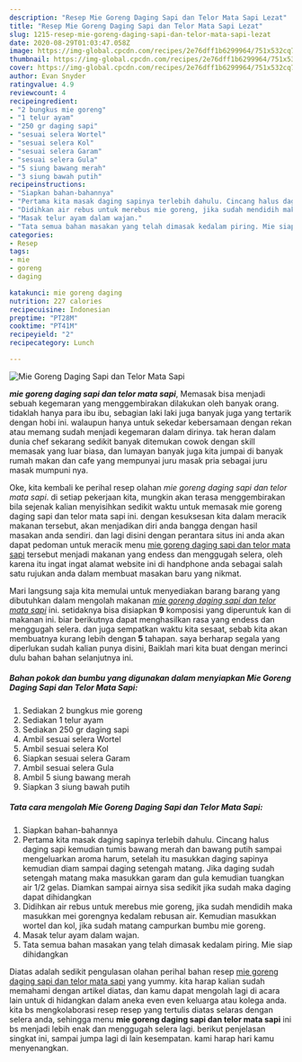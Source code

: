 ```yaml
---
description: "Resep Mie Goreng Daging Sapi dan Telor Mata Sapi Lezat"
title: "Resep Mie Goreng Daging Sapi dan Telor Mata Sapi Lezat"
slug: 1215-resep-mie-goreng-daging-sapi-dan-telor-mata-sapi-lezat
date: 2020-08-29T01:03:47.058Z
image: https://img-global.cpcdn.com/recipes/2e76dff1b6299964/751x532cq70/mie-goreng-daging-sapi-dan-telor-mata-sapi-foto-resep-utama.jpg
thumbnail: https://img-global.cpcdn.com/recipes/2e76dff1b6299964/751x532cq70/mie-goreng-daging-sapi-dan-telor-mata-sapi-foto-resep-utama.jpg
cover: https://img-global.cpcdn.com/recipes/2e76dff1b6299964/751x532cq70/mie-goreng-daging-sapi-dan-telor-mata-sapi-foto-resep-utama.jpg
author: Evan Snyder
ratingvalue: 4.9
reviewcount: 4
recipeingredient:
- "2 bungkus mie goreng"
- "1 telur ayam"
- "250 gr daging sapi"
- "sesuai selera Wortel"
- "sesuai selera Kol"
- "sesuai selera Garam"
- "sesuai selera Gula"
- "5 siung bawang merah"
- "3 siung bawah putih"
recipeinstructions:
- "Siapkan bahan-bahannya"
- "Pertama kita masak daging sapinya terlebih dahulu. Cincang halus daging sapi kemudian tumis bawang merah dan bawang putih sampai mengeluarkan aroma harum, setelah itu masukkan daging sapinya kemudian diam sampai daging setengah matang. Jika daging sudah setengah matang maka masukkan garam dan gula kemudian tuangkan air 1/2 gelas. Diamkan sampai airnya sisa sedikit jika sudah maka daging dapat dihidangkan"
- "Didihkan air rebus untuk merebus mie goreng, jika sudah mendidih maka masukkan mei gorengnya kedalam rebusan air. Kemudian masukkan wortel dan kol, jika sudah matang campurkan bumbu mie goreng."
- "Masak telur ayam dalam wajan."
- "Tata semua bahan masakan yang telah dimasak kedalam piring. Mie siap dihidangkan"
categories:
- Resep
tags:
- mie
- goreng
- daging

katakunci: mie goreng daging 
nutrition: 227 calories
recipecuisine: Indonesian
preptime: "PT28M"
cooktime: "PT41M"
recipeyield: "2"
recipecategory: Lunch

---
```



![Mie Goreng Daging Sapi dan Telor Mata Sapi](https://img-global.cpcdn.com/recipes/2e76dff1b6299964/751x532cq70/mie-goreng-daging-sapi-dan-telor-mata-sapi-foto-resep-utama.jpg)

<b><i>mie goreng daging sapi dan telor mata sapi</i></b>, Memasak bisa menjadi sebuah kegemaran yang menggembirakan dilakukan oleh banyak orang. tidaklah hanya para ibu ibu, sebagian laki laki juga banyak juga yang tertarik dengan hobi ini. walaupun hanya untuk sekedar kebersamaan dengan rekan atau memang sudah menjadi kegemaran dalam dirinya. tak heran dalam dunia chef sekarang sedikit banyak ditemukan cowok dengan skill memasak yang luar biasa, dan lumayan banyak juga kita jumpai di banyak rumah makan dan cafe yang mempunyai juru masak pria sebagai juru masak mumpuni nya.



Oke, kita kembali ke perihal resep olahan <i>mie goreng daging sapi dan telor mata sapi</i>. di setiap pekerjaan kita, mungkin akan terasa menggembirakan bila sejenak kalian menyisihkan sedikit waktu untuk memasak mie goreng daging sapi dan telor mata sapi ini. dengan kesuksesan kita dalam meracik makanan tersebut, akan menjadikan diri anda bangga dengan hasil masakan anda sendiri. dan lagi disini dengan perantara situs ini anda akan dapat pedoman untuk meracik menu <u>mie goreng daging sapi dan telor mata sapi</u> tersebut menjadi makanan yang endess dan menggugah selera, oleh karena itu ingat ingat alamat website ini di handphone anda sebagai salah satu rujukan anda dalam membuat masakan baru yang nikmat.


Mari langsung saja kita memulai untuk menyediakan barang barang yang dibutuhkan dalam mengolah makanan <u><i>mie goreng daging sapi dan telor mata sapi</i></u> ini. setidaknya bisa disiapkan <b>9</b> komposisi yang diperuntuk kan di makanan ini. biar berikutnya dapat menghasilkan rasa yang endess dan menggugah selera. dan juga sempatkan waktu kita sesaat, sebab kita akan membuatnya kurang lebih dengan <b>5</b> tahapan. saya berharap segala yang diperlukan sudah kalian punya disini, Baiklah mari kita buat dengan merinci dulu bahan bahan selanjutnya ini.

<!--inarticleads1-->

##### Bahan pokok dan bumbu yang digunakan dalam menyiapkan Mie Goreng Daging Sapi dan Telor Mata Sapi:

1. Sediakan 2 bungkus mie goreng
1. Sediakan 1 telur ayam
1. Sediakan 250 gr daging sapi
1. Ambil sesuai selera Wortel
1. Ambil sesuai selera Kol
1. Siapkan sesuai selera Garam
1. Ambil sesuai selera Gula
1. Ambil 5 siung bawang merah
1. Siapkan 3 siung bawah putih




<!--inarticleads2-->

##### Tata cara mengolah Mie Goreng Daging Sapi dan Telor Mata Sapi:

1. Siapkan bahan-bahannya
1. Pertama kita masak daging sapinya terlebih dahulu. Cincang halus daging sapi kemudian tumis bawang merah dan bawang putih sampai mengeluarkan aroma harum, setelah itu masukkan daging sapinya kemudian diam sampai daging setengah matang. Jika daging sudah setengah matang maka masukkan garam dan gula kemudian tuangkan air 1/2 gelas. Diamkan sampai airnya sisa sedikit jika sudah maka daging dapat dihidangkan
1. Didihkan air rebus untuk merebus mie goreng, jika sudah mendidih maka masukkan mei gorengnya kedalam rebusan air. Kemudian masukkan wortel dan kol, jika sudah matang campurkan bumbu mie goreng.
1. Masak telur ayam dalam wajan.
1. Tata semua bahan masakan yang telah dimasak kedalam piring. Mie siap dihidangkan




Diatas adalah sedikit pengulasan olahan perihal bahan resep <u>mie goreng daging sapi dan telor mata sapi</u> yang yummy. kita harap kalian sudah memahami dengan artikel diatas, dan kamu dapat mengolah lagi di acara lain untuk di hidangkan dalam aneka even even keluarga atau kolega anda. kita bs mengkolaborasi resep resep yang tertulis diatas selaras dengan selera anda, sehingga menu <b>mie goreng daging sapi dan telor mata sapi</b> ini bs menjadi lebih enak dan menggugah selera lagi. berikut penjelasan singkat ini, sampai jumpa lagi di lain kesempatan. kami harap hari kamu menyenangkan.
